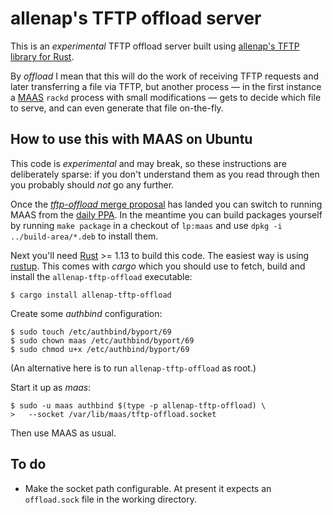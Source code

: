 # allenap's TFTP offload server

This is an *experimental* TFTP offload server built using
[allenap's TFTP library for Rust](https://github.com/allenap/allenap-libtftp).

By *offload* I mean that this will do the work of receiving TFTP
requests and later transferring a file via TFTP, but another process —
in the first instance a [MAAS](https://maas.io/) `rackd` process with
small modifications — gets to decide which file to serve, and can even
generate that file on-the-fly.


## How to use this with MAAS on Ubuntu

This code is *experimental* and may break, so these instructions are
deliberately sparse: if you don't understand them as you read through
then you probably should *not* go any further.

Once the [*tftp-offload* merge proposal][tftp-offload-mp] has landed you
can switch to running MAAS from the [daily PPA][maas-daily-ppa]. In the
meantime you can build packages yourself by running `make package` in a
checkout of `lp:maas` and use `dpkg -i ../build-area/*.deb` to install
them.

Next you'll need [Rust][rust] >= 1.13 to build this code. The easiest
way is using [rustup][rustup]. This comes with *cargo* which you should
use to fetch, build and install the `allenap-tftp-offload` executable:

```console
$ cargo install allenap-tftp-offload
```

Create some *authbind* configuration:

```console
$ sudo touch /etc/authbind/byport/69
$ sudo chown maas /etc/authbind/byport/69
$ sudo chmod u+x /etc/authbind/byport/69
```

(An alternative here is to run `allenap-tftp-offload` as root.)

Start it up as *maas*:

```console
$ sudo -u maas authbind $(type -p allenap-tftp-offload) \
>   --socket /var/lib/maas/tftp-offload.socket
```

Then use MAAS as usual.


[tftp-offload-mp]: https://code.launchpad.net/~allenap/maas/tftp-offload/+merge/312146
[maas-daily-ppa]: https://launchpad.net/~maas-maintainers/+archive/ubuntu/dailybuilds
[rust]: https://www.rust-lang.org/
[rustup]: https://rustup.rs/


## To do

 * Make the socket path configurable. At present it expects an
   `offload.sock` file in the working directory.
